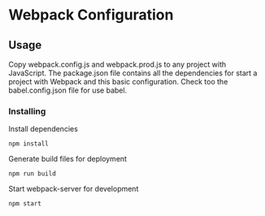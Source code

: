 # Webpack Configuration

## Usage
Copy webpack.config.js and webpack.prod.js to any project with JavaScript. The package.json file contains all the dependencies for start a project with Webpack and this basic configuration. Check too the babel.config.json file for use babel.

### Installing
Install dependencies
```
npm install
```

Generate build files for deployment
```
npm run build
```

Start webpack-server for development
```
npm start
```